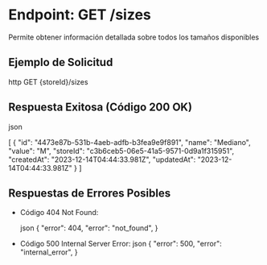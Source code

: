 # Endpoint: GET /sizes

Permite obtener información detallada sobre todos los tamaños disponibles


## Ejemplo de Solicitud
http
GET {storeId}/sizes


## Respuesta Exitosa (Código 200 OK)
json

[
  {
    "id": "4473e87b-531b-4aeb-adfb-b3fea9e9f891",
    "name": "Mediano",
    "value": "M",
    "storeId": "c3b6ceb5-06e5-41a5-9571-0d9a1f315951",
    "createdAt": "2023-12-14T04:44:33.981Z",
    "updatedAt": "2023-12-14T04:44:33.981Z"
  }
]

## Respuestas de Errores Posibles
- Código 404 Not Found:

  json
  {
  "error": 404,
  "error": "not_found",
}

  

- Código 500 Internal Server Error:
  json
  {
    "error": 500,
    "error": "internal_error",
  }
  